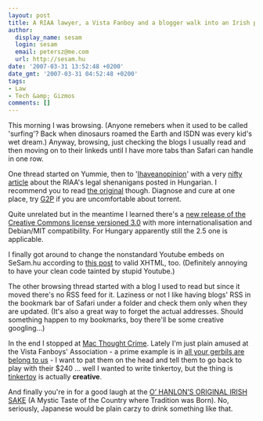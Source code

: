 ```yaml
---
layout: post
title: A RIAA lawyer, a Vista Fanboy and a blogger walk into an Irish pub...
author:
  display_name: sesam
  login: sesam
  email: petersz@me.com
  url: http://sesam.hu
date: '2007-03-31 13:52:48 +0200'
date_gmt: '2007-03-31 04:52:48 +0200'
tags:
- Law
- Tech &amp; Gizmos
comments: []
---
```


This morning I was browsing. (Anyone remebers when it used to be called 'surfing'? Back when dinosaurs roamed the Earth and ISDN was every kid's wet dream.) Anyway, browsing, just checking the blogs I usually read and then moving on to their linkeds until I have more tabs than Safari can handle in one row.

One thread started on Yummie, then to '[Ihaveanopinion](http://velemenyemvan.freeblog.hu)' with a very [nifty article](http://velemenyemvan.freeblog.hu/archives/2006/08/10/Hogy_nyer_pert_a_RIAA_bizonyitekok_nelkul) about the RIAA's legal shenanigans posted in Hungarian. I recommend you to read [the original](http://digitalmusic.weblogsinc.com/2006/08/07/the-riaa-vs-john-doe-a-laypersons-guide-to-filesharing-lawsui) though. Diagnose and cure at one place, try [G2P](http://velemenyemvan.freeblog.hu/archives/2007/03/30/Not_P2P_G2P) if you are uncomfortable about torrent.

Quite unrelated but in the meantime I learned there's a [new release of the Creative Commons license versioned 3.0](http://creativecommons.org/weblog/entry/7249) with more internationalisation and Debian/MIT compatibility. For Hungary apparently still the 2.5 one is applicable.

I finally got around to change the nonstandard Youtube embeds on SeSam.hu according to [this post](http://yummie.hu/archives/2007/02/23/hogyan-lesz-valid-a-youtube-es-dailymotion-kod-ami-wordpressben-is-jol-mukodik) to valid XHTML, too. (Definitely annoying to have your clean code tainted by stupid Youtube.)

The other browsing thread started with a blog I used to read but since it moved there's no RSS feed for it. Laziness or not I like having blogs' RSS in the bookmark bar of Safari under a folder and check them only when they are updated. (It's also a great way to forget the actual addresses. Should something happen to my bookmarks, boy there'll be some creative googling...)

In the end I stopped at [Mac Thought Crime](http://macthoughtcrime.blogspot.com). Lately I'm just plain amused at the Vista Fanboys' Association - a prime example is in [all your gerbils are belong to us](http://macthoughtcrime.blogspot.com/2007/03/george-ou-all-your-gerbils-are-belong.html) \- I want to pat them on the head and tell them to go back to play with their $240 ... well I wanted to write tinkertoy, but the thing is [tinkertoy](http://www.hasbro.com/playskool/tinkertoy) is actually **creative**.

And finally you're in for a good laugh at the [O’ HANLON’S ORIGINAL IRISH SAKE](http://lungbrothers.blogspot.com/2007/03/idea-to-make-millions-n-462b.html) (A Mystic Taste of the Country where Tradition was Born). No, seriously, Japanese would be plain carzy to drink something like that.
